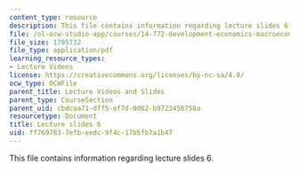 ```yaml
---
content_type: resource
description: This file contains information regarding lecture slides 6.
file: /ol-ocw-studio-app/courses/14-772-development-economics-macroeconomics-spring-2013/ff7697837efbeedc9f4c17b5fb7a1b47_MIT14_772S13_lecture6.pdf
file_size: 1795732
file_type: application/pdf
learning_resource_types:
- Lecture Videos
license: https://creativecommons.org/licenses/by-nc-sa/4.0/
ocw_type: OCWFile
parent_title: Lecture Videos and Slides
parent_type: CourseSection
parent_uid: cbdcaa71-dff5-ef7d-0d62-b9723456758a
resourcetype: Document
title: Lecture slides 6
uid: ff769783-7efb-eedc-9f4c-17b5fb7a1b47
---
```

This file contains information regarding lecture slides 6.